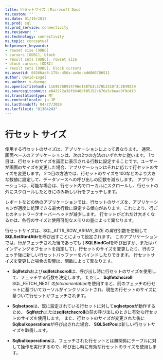 ```yaml
---
title: 行セットサイズ |Microsoft Docs
ms.custom: ''
ms.date: 01/19/2017
ms.prod: sql
ms.prod_service: connectivity
ms.reviewer: ''
ms.technology: connectivity
ms.topic: conceptual
helpviewer_keywords:
- rowset size [ODBC]
- cursors [ODBC], block
- result sets [ODBC], rowset size
- block cursors [ODBC]
- result sets [ODBC], block cursors
ms.assetid: 60366ae8-175c-456a-ae5e-bdd860786911
author: David-Engel
ms.author: v-daenge
ms.openlocfilehash: 11b95768934f96e1587b3c570b2510f3c2849239
ms.sourcegitcommit: e042272a38fb646df05152c676e5cbeae3f9cd13
ms.translationtype: MT
ms.contentlocale: ja-JP
ms.lasthandoff: 04/27/2020
ms.locfileid: "81304243"
---
```

# <a name="rowset-size"></a>行セット サイズ
使用する行セットのサイズは、アプリケーションによって異なります。 通常、画面ベースのアプリケーションは、次の2つの方法のいずれかに従います。 1つ目は、行セットのサイズを画面に表示される行数に設定することです。ユーザーが画面のサイズを変更した場合、アプリケーションはそれに応じて行セットのサイズを変更します。 2つ目の方法では、行セットのサイズを100などのより大きな数値に設定して、データソースへの呼び出しの回数を減らします。 アプリケーションは、可能な場合は、行セット内でローカルにスクロールし、行セットの外にスクロールしたときにのみ新しい行をフェッチします。  
  
 レポートなどの他のアプリケーションでは、行セットのサイズを、アプリケーションが適度に処理できる最大行数に設定する傾向があります。これにより、行ごとのネットワークオーバーヘッドが減少します。 行セットがどれだけ大きくなるかは、各行のサイズと使用可能なメモリの量によって異なります。  
  
 行セットサイズは、SQL_ATTR_ROW_ARRAY_SIZE の*属性*引数を使用して**SQLSetStmtAttr**を呼び出すことによって設定されます。 このアプリケーションでは、行がフェッチされた後であっても ( **SQLBindCol**を呼び出すか、またはバインディングオフセットを指定して)、行セットのサイズを変更したり、行のフェッチ後に新しい行セットバッファーをバインドしたりできます。 行セットサイズを変更した場合の影響は、関数によって異なります。  
  
-   **Sqlfetch**および**sqlfetchscroll**は、呼び出し時に行セットのサイズを使用して、フェッチする行数を決定します。 ただし、 **Sqlfetchscroll** SQL_FETCH_NEXT の*fetchorientation*を使用すると、前のフェッチの行セットに基づいてカーソルがインクリメントされ、現在の行セットのサイズに基づいて行セットがフェッチされます。  
  
-   **Sqlsetpos**は、既に設定されている行セットに対して**sqlsetpos**が動作するため、 **Sqlfetch**または**sqlfetchscroll**の前の呼び出しのときに有効な行セットのサイズを使用します。 また、行セットのサイズが変更された後に**Sqlbulkoperations**が呼び出された場合、 **SQLSetPos**は新しい行セットサイズを取得します。  
  
-   **Sqlbulkoperations**は、フェッチされた行セットとは無関係にテーブルに対して操作を実行するので、呼び出し時に有効な行セットのサイズを使用します。

